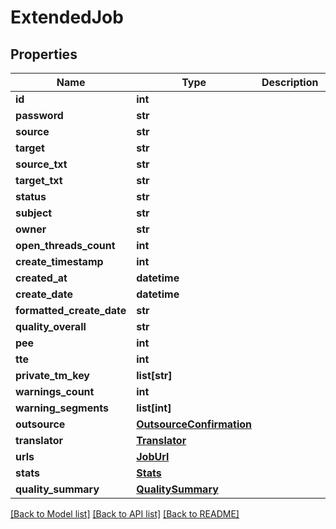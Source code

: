 # ExtendedJob

## Properties
Name | Type | Description | Notes
------------ | ------------- | ------------- | -------------
**id** | **int** |  | [optional] 
**password** | **str** |  | [optional] 
**source** | **str** |  | [optional] 
**target** | **str** |  | [optional] 
**source_txt** | **str** |  | [optional] 
**target_txt** | **str** |  | [optional] 
**status** | **str** |  | [optional] 
**subject** | **str** |  | [optional] 
**owner** | **str** |  | [optional] 
**open_threads_count** | **int** |  | [optional] 
**create_timestamp** | **int** |  | [optional] 
**created_at** | **datetime** |  | [optional] 
**create_date** | **datetime** |  | [optional] 
**formatted_create_date** | **str** |  | [optional] 
**quality_overall** | **str** |  | [optional] 
**pee** | **int** |  | [optional] 
**tte** | **int** |  | [optional] 
**private_tm_key** | **list[str]** |  | [optional] 
**warnings_count** | **int** |  | [optional] 
**warning_segments** | **list[int]** |  | [optional] 
**outsource** | [**OutsourceConfirmation**](OutsourceConfirmation.md) |  | [optional] 
**translator** | [**Translator**](Translator.md) |  | [optional] 
**urls** | [**JobUrl**](JobUrl.md) |  | [optional] 
**stats** | [**Stats**](Stats.md) |  | [optional] 
**quality_summary** | [**QualitySummary**](QualitySummary.md) |  | [optional] 

[[Back to Model list]](../README.md#documentation-for-models) [[Back to API list]](../README.md#documentation-for-api-endpoints) [[Back to README]](../README.md)

